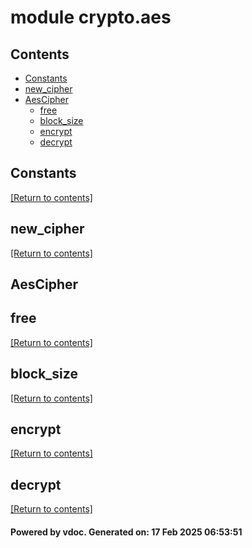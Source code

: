 # module crypto.aes


## Contents
- [Constants](#Constants)
- [new_cipher](#new_cipher)
- [AesCipher](#AesCipher)
  - [free](#free)
  - [block_size](#block_size)
  - [encrypt](#encrypt)
  - [decrypt](#decrypt)

## Constants
[[Return to contents]](#Contents)

## new_cipher
[[Return to contents]](#Contents)

## AesCipher
## free
[[Return to contents]](#Contents)

## block_size
[[Return to contents]](#Contents)

## encrypt
[[Return to contents]](#Contents)

## decrypt
[[Return to contents]](#Contents)

#### Powered by vdoc. Generated on: 17 Feb 2025 06:53:51
